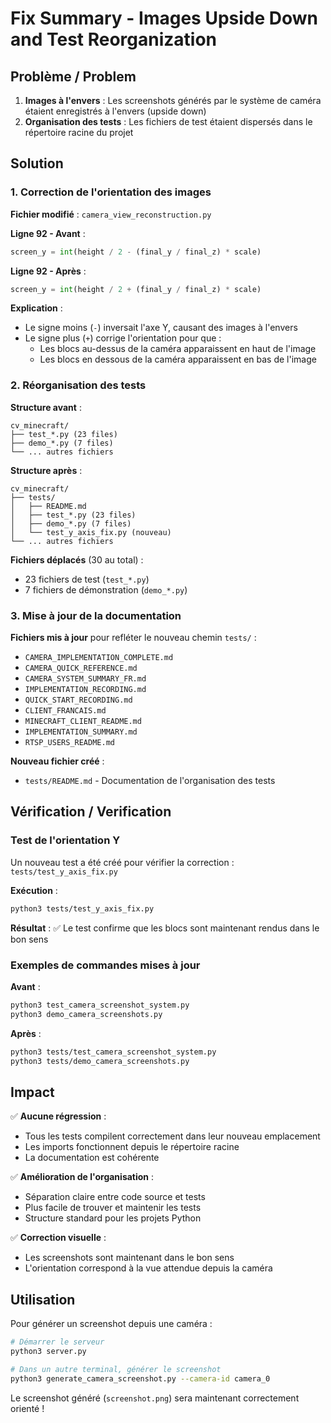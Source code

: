 # Fix Summary - Images Upside Down and Test Reorganization

## Problème / Problem

1. **Images à l'envers** : Les screenshots générés par le système de caméra étaient enregistrés à l'envers (upside down)
2. **Organisation des tests** : Les fichiers de test étaient dispersés dans le répertoire racine du projet

## Solution

### 1. Correction de l'orientation des images

**Fichier modifié** : `camera_view_reconstruction.py`

**Ligne 92 - Avant** :
```python
screen_y = int(height / 2 - (final_y / final_z) * scale)
```

**Ligne 92 - Après** :
```python
screen_y = int(height / 2 + (final_y / final_z) * scale)
```

**Explication** :
- Le signe moins (`-`) inversait l'axe Y, causant des images à l'envers
- Le signe plus (`+`) corrige l'orientation pour que :
  - Les blocs au-dessus de la caméra apparaissent en haut de l'image
  - Les blocs en dessous de la caméra apparaissent en bas de l'image

### 2. Réorganisation des tests

**Structure avant** :
```
cv_minecraft/
├── test_*.py (23 files)
├── demo_*.py (7 files)
└── ... autres fichiers
```

**Structure après** :
```
cv_minecraft/
├── tests/
│   ├── README.md
│   ├── test_*.py (23 files)
│   ├── demo_*.py (7 files)
│   └── test_y_axis_fix.py (nouveau)
└── ... autres fichiers
```

**Fichiers déplacés** (30 au total) :
- 23 fichiers de test (`test_*.py`)
- 7 fichiers de démonstration (`demo_*.py`)

### 3. Mise à jour de la documentation

**Fichiers mis à jour** pour refléter le nouveau chemin `tests/` :
- `CAMERA_IMPLEMENTATION_COMPLETE.md`
- `CAMERA_QUICK_REFERENCE.md`
- `CAMERA_SYSTEM_SUMMARY_FR.md`
- `IMPLEMENTATION_RECORDING.md`
- `QUICK_START_RECORDING.md`
- `CLIENT_FRANCAIS.md`
- `MINECRAFT_CLIENT_README.md`
- `IMPLEMENTATION_SUMMARY.md`
- `RTSP_USERS_README.md`

**Nouveau fichier créé** :
- `tests/README.md` - Documentation de l'organisation des tests

## Vérification / Verification

### Test de l'orientation Y
Un nouveau test a été créé pour vérifier la correction : `tests/test_y_axis_fix.py`

**Exécution** :
```bash
python3 tests/test_y_axis_fix.py
```

**Résultat** : ✅ Le test confirme que les blocs sont maintenant rendus dans le bon sens

### Exemples de commandes mises à jour

**Avant** :
```bash
python3 test_camera_screenshot_system.py
python3 demo_camera_screenshots.py
```

**Après** :
```bash
python3 tests/test_camera_screenshot_system.py
python3 tests/demo_camera_screenshots.py
```

## Impact

✅ **Aucune régression** :
- Tous les tests compilent correctement dans leur nouveau emplacement
- Les imports fonctionnent depuis le répertoire racine
- La documentation est cohérente

✅ **Amélioration de l'organisation** :
- Séparation claire entre code source et tests
- Plus facile de trouver et maintenir les tests
- Structure standard pour les projets Python

✅ **Correction visuelle** :
- Les screenshots sont maintenant dans le bon sens
- L'orientation correspond à la vue attendue depuis la caméra

## Utilisation

Pour générer un screenshot depuis une caméra :
```bash
# Démarrer le serveur
python3 server.py

# Dans un autre terminal, générer le screenshot
python3 generate_camera_screenshot.py --camera-id camera_0
```

Le screenshot généré (`screenshot.png`) sera maintenant correctement orienté !
